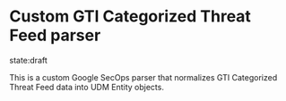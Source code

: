 # Custom GTI Categorized Threat Feed parser

state:draft

This is a custom Google SecOps parser that normalizes GTI Categorized Threat Feed data into UDM Entity objects.
